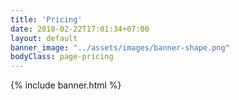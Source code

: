 ```yaml
---
title: 'Pricing'
date: 2018-02-22T17:01:34+07:00
layout: default
banner_image: "../assets/images/banner-shape.png"
bodyClass: page-pricing
---
```


{% include banner.html %}